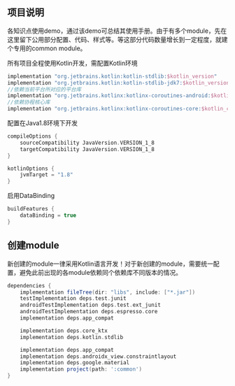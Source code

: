 ## 项目说明

各知识点使用demo，通过该demo可总结其使用手册。由于有多个module，先在这里留下公用部分配置、代码、样式等。等这部分代码数量增长到一定程度，就建个专用的common module。

所有项目全程使用Kotlin开发，需配置Kotlin环境

```groovy
implementation "org.jetbrains.kotlin:kotlin-stdlib:$kotlin_version"
implementation "org.jetbrains.kotlin:kotlin-stdlib-jdk7:$kotlin_version"
//依赖当前平台所对应的平台库
implementation "org.jetbrains.kotlinx:kotlinx-coroutines-android:$kotlin_coroutines"
//依赖协程核心库
implementation "org.jetbrains.kotlinx:kotlinx-coroutines-core:$kotlin_coroutines"
```

配置在Java1.8环境下开发

```groovy
compileOptions {
    sourceCompatibility JavaVersion.VERSION_1_8
    targetCompatibility JavaVersion.VERSION_1_8
}

kotlinOptions {
    jvmTarget = "1.8"
}
```

启用DataBinding

```groovy
buildFeatures {
    dataBinding = true
}
```

## 创建module

新创建的module一律采用Kotlin语言开发！对于新创建的module，需要统一配置，避免此前出现的各module依赖同个依赖库不同版本的情况。

```groovy
dependencies {
    implementation fileTree(dir: "libs", include: ["*.jar"])
    testImplementation deps.test.junit
    androidTestImplementation deps.test.ext_junit
    androidTestImplementation deps.espresso.core
    implementation deps.app_compat

    implementation deps.core_ktx
    implementation deps.kotlin.stdlib

    implementation deps.app_compat
    implementation deps.androidx_view.constraintlayout
    implementation deps.google.material
    implementation project(path: ':common')
}
```

